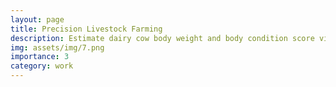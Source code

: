 ```yaml
---
layout: page
title: Precision Livestock Farming
description: Estimate dairy cow body weight and body condition score via automated computer vision systems
img: assets/img/7.png
importance: 3
category: work
---
```

